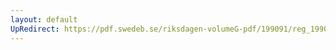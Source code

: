 ```yaml
---
layout: default
UpRedirect: https://pdf.swedeb.se/riksdagen-volumeG-pdf/199091/reg_199091/reg_199091_0953.pdf
---
```


